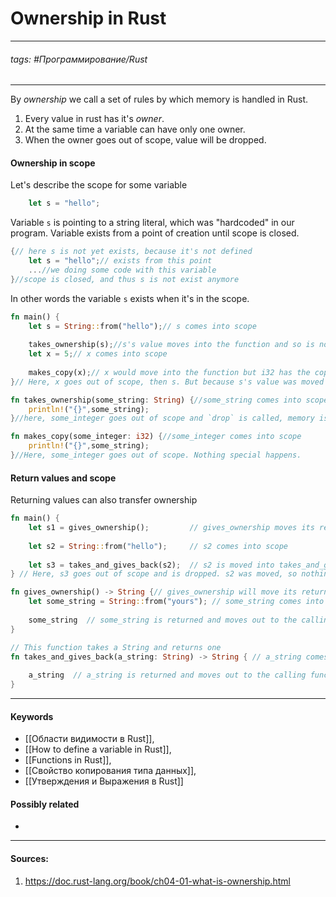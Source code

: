 # Ownership in Rust
***
###### tags: #Программирование/Rust 
***
By *ownership* we call a set of rules by which memory is handled in Rust.
1. Every value in rust has it's *owner*.
2. At the same time a variable can have only one owner.
3. When the owner goes out of scope, value will be dropped.

#### Ownership in scope
Let's describe the scope for some variable
```rust
	let s = "hello";
```
Variable `s` is pointing to a string literal, which was "hardcoded" in our program. Variable exists from a point of creation until scope is closed.
```rust
{// here s is not yet exists, because it's not defined
	let s = "hello";// exists from this point
	...//we doing some code with this variable
}//scope is closed, and thus s is not exist anymore
```
In other words the variable `s` exists when it's in the scope.
```rust
fn main() {
	let s = String::from("hello");// s comes into scope
	
	takes_ownership(s);//s's value moves into the function and so is no longer valid here
	let x = 5;// x comes into scope
	
	makes_copy(x);// x would move into the function but i32 has the copy trait, so we okay to use x afterward
}// Here, x goes out of scope, then s. But because s's value was moved drop function is not called.

fn takes_ownership(some_string: String) {//some_string comes into scope
	println!("{}",some_string);
}//here, some_integer goes out of scope and `drop` is called, memory is freed.

fn makes_copy(some_integer: i32) {//some_integer comes into scope
	println!("{}",some_string);
}//Here, some_integer goes out of scope. Nothing special happens.

```
#### Return values and scope
Returning values can also transfer ownership
```rust
fn main() {
    let s1 = gives_ownership();         // gives_ownership moves its return value into s1
	
    let s2 = String::from("hello");     // s2 comes into scope
	
    let s3 = takes_and_gives_back(s2);  // s2 is moved into takes_and_gives_back, which also moves its return value into s3
} // Here, s3 goes out of scope and is dropped. s2 was moved, so nothing happens. s1 goes out of scope and is dropped.

fn gives_ownership() -> String {// gives_ownership will move its return value into the function that calls it
    let some_string = String::from("yours"); // some_string comes into scope
	
    some_string  // some_string is returned and moves out to the calling function
}

// This function takes a String and returns one
fn takes_and_gives_back(a_string: String) -> String { // a_string comes into scope
	
    a_string  // a_string is returned and moves out to the calling function
}

```
***
#### Keywords
- [[Области видимости в Rust]],
- [[How to define a variable in Rust]],
- [[Functions in Rust]],
- [[Свойство копирования типа данных]],
- [[Утверждения и Выражения в Rust]]
#### Possibly related
- 
***
#### Sources:
1. https://doc.rust-lang.org/book/ch04-01-what-is-ownership.html